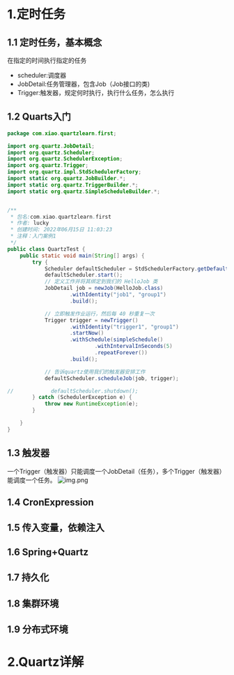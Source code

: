 # 1.定时任务
## 1.1 定时任务，基本概念
在指定的时间执行指定的任务
- scheduler:调度器
- JobDetail:任务管理器，包含Job（Job接口的类)
- Trigger:触发器，规定何时执行，执行什么任务，怎么执行
## 1.2 Quarts入门

```java
package com.xiao.quartzlearn.first;

import org.quartz.JobDetail;
import org.quartz.Scheduler;
import org.quartz.SchedulerException;
import org.quartz.Trigger;
import org.quartz.impl.StdSchedulerFactory;
import static org.quartz.JobBuilder.*;
import static org.quartz.TriggerBuilder.*;
import static org.quartz.SimpleScheduleBuilder.*;


/**
 * 包名:com.xiao.quartzlearn.first
 * 作者: lucky
 * 创建时间: 2022年06月15日 11:03:23
 * 注释：入门案例1
 */
public class QuartzTest {
    public static void main(String[] args) {
        try {
            Scheduler defaultScheduler = StdSchedulerFactory.getDefaultScheduler();
            defaultScheduler.start();
            // 定义工作并将其绑定到我们的 HelloJob 类
            JobDetail job = newJob(HelloJob.class)
                    .withIdentity("job1", "group1")
                    .build();

            // 立即触发作业运行，然后每 40 秒重复一次
            Trigger trigger = newTrigger()
                    .withIdentity("trigger1", "group1")
                    .startNow()
                    .withSchedule(simpleSchedule()
                            .withIntervalInSeconds(5)
                            .repeatForever())
                    .build();

            // 告诉quartz使用我们的触发器安排工作
            defaultScheduler.scheduleJob(job, trigger);

//            defaultScheduler.shutdown();
        } catch (SchedulerException e) {
            throw new RuntimeException(e);
        }

    }
}

```
## 1.3 触发器
一个Trigger（触发器）只能调度一个JobDetail（任务），多个Trigger（触发器）能调度一个任务。
![img.png](/quartz-learn/image/img.png)
## 1.4 CronExpression
## 1.5 传入变量，依赖注入
## 1.6 Spring+Quartz
## 1.7 持久化
## 1.8 集群环境
## 1.9 分布式环境
# 2.Quartz详解
